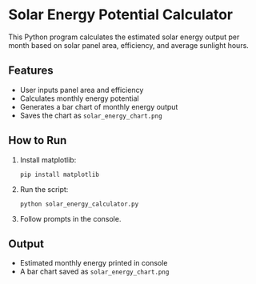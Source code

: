 # Solar Energy Potential Calculator

This Python program calculates the estimated solar energy output per month based on solar panel area, efficiency, and average sunlight hours.

## Features
- User inputs panel area and efficiency
- Calculates monthly energy potential
- Generates a bar chart of monthly energy output
- Saves the chart as `solar_energy_chart.png`

## How to Run
1. Install matplotlib:
   ```
   pip install matplotlib
   ```
2. Run the script:
   ```
   python solar_energy_calculator.py
   ```
3. Follow prompts in the console.

## Output
- Estimated monthly energy printed in console
- A bar chart saved as `solar_energy_chart.png`
